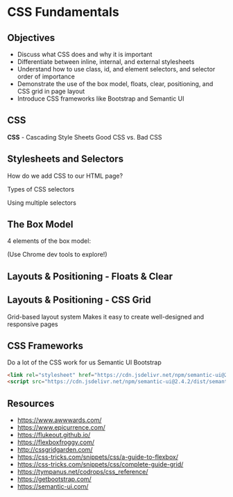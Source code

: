 # CSS Fundamentals

## Objectives
  + Discuss what CSS does and why it is important
  + Differentiate between inline, internal, and external stylesheets
  + Understand how to use class, id, and element selectors, and selector order of importance
  + Demonstrate the use of the box model, floats, clear, positioning, and CSS grid in page layout
  + Introduce CSS frameworks like Bootstrap and Semantic UI

## CSS

**CSS** - Cascading Style Sheets
Good CSS vs. Bad CSS

## Stylesheets and Selectors

How do we add CSS to our HTML page?

Types of CSS selectors

Using multiple selectors

## The Box Model

4 elements of the box model:

(Use Chrome dev tools to explore!)

## Layouts & Positioning - Floats & Clear

## Layouts & Positioning - CSS Grid

Grid-based layout system
Makes it easy to create well-designed and responsive pages

## CSS Frameworks

Do a lot of the CSS work for us
Semantic UI
Bootstrap

```HTML
<link rel="stylesheet" href="https://cdn.jsdelivr.net/npm/semantic-ui@2.4.2/dist/semantic.min.css">
<script src="https://cdn.jsdelivr.net/npm/semantic-ui@2.4.2/dist/semantic.min.js"></script>
```

## Resources

- https://www.awwwards.com/
- https://www.epicurrence.com/
- https://flukeout.github.io/
- https://flexboxfroggy.com/
- http://cssgridgarden.com/
- https://css-tricks.com/snippets/css/a-guide-to-flexbox/
- https://css-tricks.com/snippets/css/complete-guide-grid/
- https://tympanus.net/codrops/css_reference/
- https://getbootstrap.com/
- https://semantic-ui.com/
